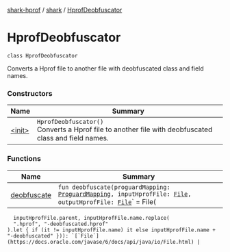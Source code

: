 [shark-hprof](../../index.md) / [shark](../index.md) / [HprofDeobfuscator](./index.md)

# HprofDeobfuscator

`class HprofDeobfuscator`

Converts a Hprof file to another file with deobfuscated class and field names.

### Constructors

| Name | Summary |
|---|---|
| [&lt;init&gt;](-init-.md) | `HprofDeobfuscator()`<br>Converts a Hprof file to another file with deobfuscated class and field names. |

### Functions

| Name | Summary |
|---|---|
| [deobfuscate](deobfuscate.md) | `fun deobfuscate(proguardMapping: `[`ProguardMapping`](../-proguard-mapping/index.md)`, inputHprofFile: `[`File`](https://docs.oracle.com/javase/6/docs/api/java/io/File.html)`, outputHprofFile: `[`File`](https://docs.oracle.com/javase/6/docs/api/java/io/File.html)` = File(
      inputHprofFile.parent, inputHprofFile.name.replace(
      ".hprof", "-deobfuscated.hprof"
    ).let { if (it != inputHprofFile.name) it else inputHprofFile.name + "-deobfuscated" })): `[`File`](https://docs.oracle.com/javase/6/docs/api/java/io/File.html) |
